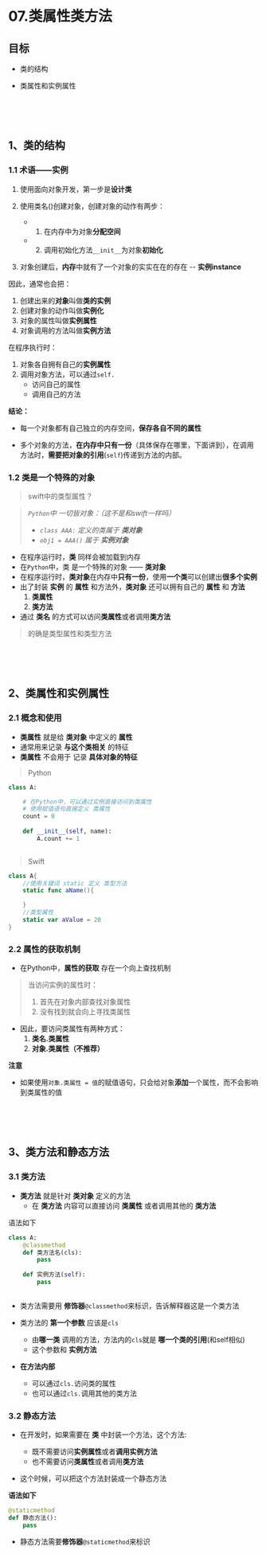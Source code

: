 # 07.类属性类方法

## 目标

- 类的结构

- 类属性和实例属性

<br>
<br>
<br>

## 1、类的结构

### 1.1 术语——实例

1. 使用面向对象开发，第一步是**设计类**

2. 使用类名()创建对象，创建对象的动作有两步：
    - 1. 在内存中为对象**分配空间**
    - 2. 调用初始化方法`__init__`为对象**初始化**
3. 对象创建后，**内存**中就有了一个对象的实实在在的存在 -- **实例instance**

因此，通常也会把：

1. 创建出来的**对象**叫做**类的实例**
2. 创建对象的动作叫做**实例化**
3. 对象的属性叫做**实例属性**
4. 对象调用的方法叫做**实例方法**

在程序执行时：

1. 对象各自拥有自己的**实例属性**
2. 调用对象方法，可以通过`self.`
    - 访问自己的属性
    - 调用自己的方法

**结论：**

- 每一个对象都有自己独立的内存空间，**保存各自不同的属性**

- 多个对象的方法，**在内存中只有一份**（具体保存在哪里，下面讲到），在调用方法时，**需要把对象的引用**(`self`)传递到方法的内部。

### 1.2 类是一个特殊的对象

> swift中的类型属性？

> *`Python`中 一切皆对象：（这不是和swift一样吗）*
> - *`class AAA:` 定义的类属于 **类对象***
> - *`obj1 = AAA()` 属于 **实例对象***

- 在程序运行时，**类** 同样会被加载到内存
- 在`Python`中，类 是一个特殊的对象 —— **类对象**
- 在程序运行时，**类对象**在内存中**只有一份**，使用**一个类**可以创建出**很多个实例**
- 出了封装 **实例** 的 **属性** 和方法外，**类对象** 还可以拥有自己的 **属性** 和 **方法**
    1. **类属性**
    2. **类方法**
- 通过 **类名** 的方式可以访问**类属性**或者调用**类方法**

> 的确是类型属性和类型方法


<br/>
<br/>
<br/>

## 2、类属性和实例属性

### 2.1 概念和使用

- **类属性** 就是给 **类对象** 中定义的 **属性**
- 通常用来记录 **与这个类相关** 的特征
- **类属性** 不会用于 记录 **具体对象的特征**

> Python

```python
class A:

    # 在Python中，可以通过实例直接访问到类属性
    # 使用赋值语句直接定义 类属性
    count = 0
    
    def __init__(self, name):
        A.count += 1
    
```

> Swift

```swift
class A{
    //使用关键词 static 定义 类型方法
    static func aName(){

    }
    //类型属性
    static var aValue = 20
}
```

### 2.2 属性的获取机制

- 在Python中，**属性的获取** 存在一个向上查找机制

> 当访问实例的属性时：
>    1. 首先在对象内部查找对象属性
>    2. 没有找到就会向上寻找类属性


- 因此，要访问类属性有两种方式：
    1. **类名.类属性**
    2. **对象.类属性（不推荐）**

**注意**

- 如果使用`对象.类属性 = 值`的赋值语句，只会给对象**添加**一个属性，而不会影响到类属性的值

<br>
<br>
<br>

## 3、类方法和静态方法

### 3.1 类方法
- **类方法** 就是针对 **类对象** 定义的方法
    - 在 **类方法** 内容可以直接访问 **类属性** 或者调用其他的 **类方法**

语法如下

```python
class A:
    @classmethod
    def 类方法名(cls):
        pass
    
    def 实例方法(self):
      	pass
  
```

- 类方法需要用 **修饰器**`@classmethod`来标识，告诉解释器这是一个类方法

- 类方法的 **第一个参数** 应该是`cls`
    - 由**哪一类** 调用的方法，方法内的`cls`就是 **哪一个类的引用**(和self相似)
    - 这个参数和 **实例方法** 

- **在方法内部**
  - 可以通过`cls.`访问类的属性
  - 也可以通过`cls.`调用其他的类方法

### 3.2 静态方法

- 在开发时，如果需要在 **类** 中封装一个方法，这个方法:
  - 既不需要访问**实例属性**或者**调用实例方法**
  - 也不需要访问**类属性**或者调用**类方法**

- 这个时候，可以把这个方法封装成一个静态方法

**语法如下**

```python
@staticmethod
def 静态方法():
	pass
```
- 静态方法需要**修饰器**`@staticmethod`来标识


